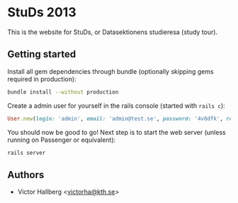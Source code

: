 StuDs 2013
==========

This is the website for StuDs, or Datasektionens studieresa (study tour).

Getting started
---------------

Install all gem dependencies through bundle (optionally skipping gems required in production):

```bash
bundle install --without production
```

Create a admin user for yourself in the rails console (started with `rails c`):

```ruby
User.new(login: 'admin', email: 'admin@test.se', password: '4v8dfk', role: 'admin').save
```

You should now be good to go! Next step is to start the web server (unless running on Passenger or equivalent):

```bash
rails server
```

Authors
-------

* Victor Hallberg <<victorha@kth.se>>
